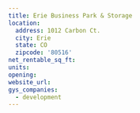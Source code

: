 ```yaml
---
title: Erie Business Park & Storage
location:
  address: 1012 Carbon Ct.
  city: Erie
  state: CO
  zipcode: '80516'
net_rentable_sq_ft:
units:
opening:
website_url:
gys_companies:
  - development
---
```

